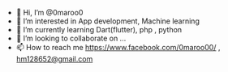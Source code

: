- 👋 Hi, I’m @0maroo0
- 👀 I’m interested in App development, Machine learning
- 🌱 I’m currently learning Dart(flutter), php , python
- 💞️ I’m looking to collaborate on ...
- 📫 How to reach me https://www.facebook.com/0maroo00/ , hm128652@gmail.com

<!---
0maroo0/0maroo0 is a ✨ special ✨ repository because its `README.md` (this file) appears on your GitHub profile.
You can click the Preview link to take a look at your changes.
--->
